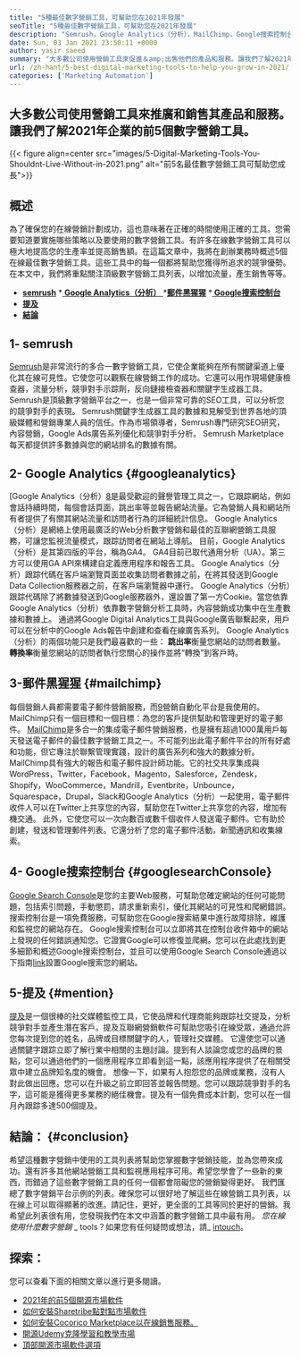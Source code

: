 ```yaml
---
title: "5種最佳數字營銷工具，可幫助您在2021年發展" 
seoTitle: "5種最佳數字營銷工具，可幫助您在2021年發展" 
description: "Semrush，Google Analytics（分析），MailChimp，Google搜索控制台和提及是發展業務的最實用和最有用的數字營銷工具。" 
date: Sun, 03 Jan 2021 23:50:11 +0000
author: yasir saeed
summary: "大多數公司使用營銷工具來促進＆amp;出售他們的產品和服務。讓我們了解2021年企業的前5個數字營銷工具。" 
url: /zh-hant/5-best-digital-marketing-tools-to-help-you-grow-in-2021/
categories: ['Marketing Automation']
---
```


## 大多數公司使用營銷工具來推廣和銷售其產品和服務。讓我們了解2021年企業的前5個數字營銷工具。

{{< figure align=center src="images/5-Digital-Marketing-Tools-You-Shouldnt-Live-Without-in-2021.png" alt="前5名最佳數字營銷工具可幫助您成長">}}


## **概述**
為了確保您的在線營銷計劃成功，這也意味著在正確的時間使用正確的工具。您需要知道要實施哪些策略以及要使用的數字營銷工具。有許多在線數字營銷工具可以極大地提高您的生產率並提高銷售額。在這篇文章中，我將在創辦業務時概述5個在線最佳數字營銷工具。這些工具中的每一個都將幫助您獲得所追求的競爭優勢。
在本文中，我們將重點關注頂級數字營銷工具列表，以增加流量，產生銷售等等。
  * **[semrush][1]**
  *[ **Google Analytics（分析）** ][2]
  *[**郵件黑猩猩**][3]
  *[ **Google搜索控制台** ][4]
  * **[提及][5]**
  * **[結論][6]**

##  **1- semrush** 
[Semrush][7]是非常流行的多合一數字營銷工具，它使企業能夠在所有關鍵渠道上優化其在線可見性。它使您可以觀察在線營銷工作的成功。它還可以用作現場健康檢查器，流量分析，競爭對手示踪劑，反向鏈接檢查器和關鍵字生成器工具。 Semrush是頂級數字營銷平台之一，也是一個非常可靠的SEO工具，可以分析您的競爭對手的表現。
Semrush關鍵字生成器工具的數據和見解受到世界各地的頂級媒體和營銷專業人員的信任。作為市場領導者，Semrush專門研究SEO研究，內容營銷，Google Ads廣告系列優化和競爭對手分析。 Semrush Marketplace每天都提供許多數據與您的網站排名的數據有關。

##  **2- Google Analytics** {#googleanalytics}
[Google Analytics（分析）[8]是最受歡迎的聲譽管理工具之一，它跟踪網站，例如會話持續時間，每個會話頁面，跳出率等並報告網站流量。它為營銷人員和網站所有者提供了有關其網站流量和訪問者行為的詳細統計信息。 Google Analytics（分析）是網絡上使用最廣泛的Web分析數字營銷和最佳的互聯網營銷工具服務，可讓您監視流量模式，跟踪訪問者在網站上導航。
目前，Google Analytics（分析）是其第四版的平台，稱為GA4。 GA4目前已取代通用分析（UA）。第三方可以使用GA API來構建自定義應用程序和報告工具。 Google Analytics（分析）跟踪代碼在客戶端瀏覽頁面並收集訪問者數據之前，在將其發送到Google Data Collection服務器之前，在客戶端瀏覽器中運行。 Google Analytics（分析）跟踪代碼除了將數據發送到Google服務器外，還設置了第一方Cookie。當您依靠Google Analytics（分析）依靠數字營銷分析工具時，內容營銷成功集中在生產數據和數據上。
通過將Google Digital Analytics工具與Google廣告聯繫起來，用戶可以在分析中的Google Ads報告中創建和查看在線廣告系列。 Google Analytics（分析）的兩個功能只是我們最喜歡的一些：
**跳出率**衡量您網站的訪問者數量。
**轉換率**衡量您網站的訪問者執行您關心的操作並將“轉換”到客戶時。

## **3-郵件黑猩猩** {#mailchimp}
每個營銷人員都需要電子郵件營銷服務，而[9]營銷自動化平台是我使用的。 MailChimp只有一個目標和一個目標：為您的客戶提供幫助和管理更好的電子郵件。
[MailChimp][9]是多合一的集成電子郵件營銷服務，也是擁有超過1000萬用戶每天發送電子郵件的最佳數字營銷工具之一。不可能列出此電子郵件平台的所有好處和功能，但它專注於聯繫管理實踐，設計的廣告系列和強大的數據分析。
MailChimp具有強大的報告和電子郵件設計師功能。它的社交共享集成與WordPress，Twitter，Facebook，Magento，Salesforce，Zendesk，Shopify，WooCommerce，Mandrill，Eventbrite，Unbounce，Squarespace，Drupal，Slack和Google Analytics（分析）一起使用，電子郵件收件人可以在Twitter上共享您的內容，幫助您在Twitter上共享您的內容，增加有機交通。
此外，它使您可以一次向數百或數千個收件人發送電子郵件。它有助於創建，發送和管理郵件列表。它還分析了您的電子郵件活動，新聞通訊和收集線索。

## **4- Google搜索控制台** {#googlesearchConsole}
[Google Search Console][10]是您的主要Web服務，可幫助您確定網站的任何可能問題，包括索引問題，手動懲罰，請求重新索引，優化其網站的可見性和爬網錯誤。搜索控制台是一項免費服務，可幫助您在Google搜索結果中進行故障排除，維護和監視您的網站存在。
Google搜索控制台可以立即將其在控制台收件箱中的網站上發現的任何錯誤通知您。它證實Google可以修復並爬網。您可以在此處找到更多細節和概述Google搜索控制台，並且可以使用Google Search Console通過以下指南[link][10]設置Google搜索您的網站。

## **5-提及** {#mention}
[提及][11]是一個很棒的社交媒體監控工具，它使品牌和代理商能夠跟踪社交提及，分析競爭對手並產生潛在客戶。提及互聯網營銷軟件可幫助您吸引在線受眾，通過允許您每次提到您的姓名，品牌或目標關鍵字的人，管理社交媒體。
它還使您可以通過關鍵字跟踪立即了解行業中相關的主題討論。提到有人談論您或您的品牌的景點，您可以通過他們的一個應用程序立即看到這一點，該應用程序提供了在相關受眾中建立品牌知名度的機會。
想像一下，如果有人抱怨您的品牌或業務，沒有人對此做出回應。您可以在升級之前立即回答並報告問題。您可以跟踪競爭對手的名字，這可能是獲得更多業務的絕佳機會。提及有一個免費成本計劃，您可以在一個月內跟踪多達500個提及。

## **結論**： {#conclusion}
希望這種數字營銷中使用的工具列表將幫助您掌握數字營銷技能，並為您帶來成功。還有許多其他網站營銷工具和監視應用程序可用。希望您學會了一些新的東西，而錯過了這些數字營銷工具的任何一個都會阻礙您的營銷變得更好。
我們匯總了數字營銷平台示例的列表。確保您可以很好地了解這些在線營銷工具列表，以在線上可以取得顯著的改進。請記住，更好，更全面的工具等同於更好的營銷。我希望此列表很有用，您發現我們在本文中涵蓋的數字營銷工具中最有用。
_您在線使用什麼數字營銷_ _ tools？如果您有任何疑問或想法，請_ [in][12][touch][13]。

## 探索：
您可以查看下面的相關文章以進行更多閱讀。
  * [2021年的前5個開源市場軟件][14]
  * [如何安裝Sharetribe點對點市場軟件][15]
  * [如何安裝Cocorico Marketplace以在線銷售服務。][16]
  * [開源Udemy克隆學習和教學市場][17]
  * [頂部開源市場軟件選項][18]

  
[1]: #SEMRush
[2]: #GoogleAnalytics
[3]: #MailChimp
[4]: #GoogleSearchConsole
[5]: #Mention
[6]: #Conclusion
[7]: https://www.semrush.com/
[8]: https://analytics.google.com/
[9]: https://mailchimp.com/
[10]: https://search.google.com/search-console/about
[11]: https://mention.com/en/
[12]: mailto:yasir.saeed@aspose.com
[13]: https://forum.containerize.com
[14]: https://blog.containerize.com/marketplace/top-5-open-source-marketplace-software-in-2021/
[15]: https://products.containerize.com/marketplace/sharetribe/
[16]: https://products.containerize.com/marketplace/cocorico/
[17]: https://products.containerize.com/marketplace/edurge/
[18]: https://products.containerize.com/marketplace/
